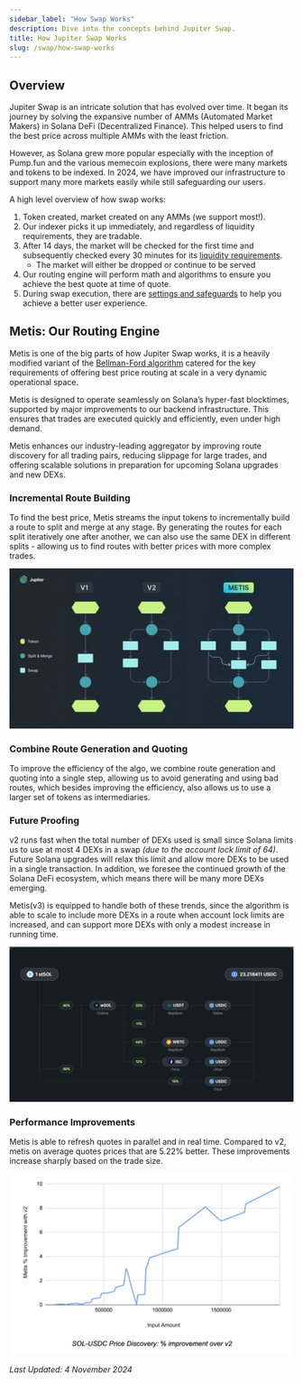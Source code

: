 ```yaml
---
sidebar_label: "How Swap Works"
description: Dive into the concepts behind Jupiter Swap.
title: How Jupiter Swap Works
slug: /swap/how-swap-works
---
```


<head>
    <title>Jupiter Swap | Quickstart</title>
    <meta name="twitter:card" content="summary" />
</head>

## Overview

Jupiter Swap is an intricate solution that has evolved over time. It began its journey by solving the expansive number of AMMs (Automated Market Makers) in Solana DeFi (Decentralized Finance). This helped users to find the best price across multiple AMMs with the least friction.

However, as Solana grew more popular especially with the inception of Pump.fun and the various memecoin explosions, there were many markets and tokens to be indexed. In 2024, we have improved our infrastructure to support many more markets easily while still safeguarding our users.

A high level overview of how swap works:

1. Token created, market created on any AMMs (we support most!).
2. Our indexer picks it up immediately, and regardless of liquidity requirements, they are tradable.
3. After 14 days, the market will be checked for the first time and subsequently checked every 30 minutes for its [liquidity requirements](../general/get-your-token-on-jupiter#how-to-get-your-pool-routed-on-jupiter).
    - The market will either be dropped or continue to be served
4. Our routing engine will perform math and algorithms to ensure you achieve the best quote at time of quote.
5. During swap execution, there are [settings and safeguards](../1-swap/2-tutorials/3-how-to-trade-safely.md) to help you achieve a better user experience.

## Metis: Our Routing Engine

Metis is one of the big parts of how Jupiter Swap works, it is a heavily modified variant of the [Bellman-Ford algorithm](https://en.wikipedia.org/wiki/Bellman%E2%80%93Ford_algorithm) catered for the key requirements of offering best price routing at scale in a very dynamic operational space.

Metis is designed to operate seamlessly on Solana’s hyper-fast blocktimes, supported by major improvements to our backend infrastructure. This ensures that trades are executed quickly and efficiently, even under high demand.

Metis enhances our industry-leading aggregator by improving route discovery for all trading pairs, reducing slippage for large trades, and offering scalable solutions in preparation for upcoming Solana upgrades and new DEXs.

### Incremental Route Building

To find the best price, Metis streams the input tokens to incrementally build a route to split and merge at any stage. By generating the routes for each split iteratively one after another, we can also use the same DEX in different splits - allowing us to find routes with better prices with more complex trades.

![Metis2](../1-swap/img/Metis-2.png)

### Combine Route Generation and Quoting

To improve the efficiency of the algo, we combine route generation and quoting into a single step, allowing us to avoid generating and using bad routes, which besides improving the efficiency, also allows us to use a larger set of tokens as intermediaries.

### Future Proofing

v2 runs fast when the total number of DEXs used is small since Solana limits us to use at most 4 DEXs in a swap *(due to the account lock limit of 64)*. Future Solana upgrades will relax this limit and allow more DEXs to be used in a single transaction. In addition, we foresee the continued growth of the Solana DeFi ecosystem, which means there will be many more DEXs emerging.

Metis(v3) is equipped to handle both of these trends, since the algorithm is able to scale to include more DEXs in a route when account lock limits are increased, and can support more DEXs with only a modest increase in running time.

![Metis3](../1-swap/img/Metis-3.png)

### Performance Improvements

Metis is able to refresh quotes in parallel and in real time. Compared to v2, metis on average quotes prices that are 5.22% better. These improvements increase sharply based on the trade size.

![Metis4](../1-swap/img/Metis-4.jpg)

*Last Updated: 4 November 2024*
